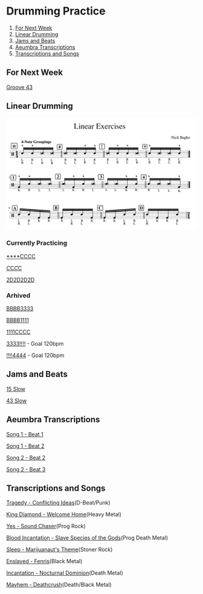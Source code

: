 # Drumming Practice

1. [For Next Week](#for-next-week)
2. [Linear Drumming](#linear-drumming)
3. [Jams and Beats](#jams-and-beats)
4. [Aeumbra Transcriptions](#aeumbra-transcriptions)
5. [Transcriptions and Songs](#transcriptions-and-songs)


## For Next Week

[Groove 43](https://gscribe.com/share/JJ8BTn6bobkYGgaC6)


## Linear Drumming
![LinearDrumming](images/linear.png)

### Currently Practicing

[****CCCC](https://gscribe.com/share/RLae7H5eCeSqqp2U8)

[*C*C*C*C](https://gscribe.com/share/yyK4jnhJFLaRCBwT8)

[2D2D2D2D](https://gscribe.com/share/svFhgaR5ujr1VHmA6)

### Arhived

[BBBB3333](https://gscribe.com/share/Dyr8iHxb9nHbpBoN8)

[BBBB1111](https://gscribe.com/share/wd3b6mDTSm4CN2Vx5)

[1111CCCC](https://gscribe.com/share/iG5LuN86HAUm1chn8)

[3333!!!!](https://gscribe.com/share/ECp5SYowyZDmxDqC7) - Goal 120bpm

[!!!!4444](https://gscribe.com/share/paPURAiaNmXMz4hQA) - Goal 120bpm

## Jams and Beats

[15 Slow](https://github.com/gennarocc/drumming-practice/assets/13220093/56c961d4-d3ca-494d-8617-4ab5eaba974f)

[43 Slow](audio/43-slow.mov)

## Aeumbra Transcriptions

[Song 1 - Beat 1](https://gscribe.com/share/4Bw7e2W48mPmcaHW9)

[Song 1 - Beat 2](https://gscribe.com/share/h6M1JjsDvSyQn8zj7)

[Song 2 - Beat 2](https://gscribe.com/share/sespSnjFTU8aq3jx6)

[Song 2 - Beat 3](https://gscribe.com/share/UAENRBxsLKRUj6t68)


## Transcriptions and Songs
[Tragedy - Conflicting Ideas](https://www.youtube.com/watch?v=1zqY32kvKkw)(D-Beat/Punk)

[King Diamond - Welcome Home](https://www.youtube.com/watch?v=l4lqFJWfDxs)(Heavy Metal)

[Yes - Sound Chaser](https://www.youtube.com/watch?v=d9_5kd4b5fU)(Prog Rock)

[Blood Incantation - Slave Species of the Gods](https://www.youtube.com/watch?v=kqnc7XYMc4k)(Prog Death Metal)

[Sleep - Marijuanaut's Theme](https://www.youtube.com/watch?v=AMUaWc46_0U)(Stoner Rock)

[Enslaved - Fenris](https://www.youtube.com/watch?v=PChTzbvVGI8)(Black Metal)

[Incantation - Nocturnal Dominion](https://www.youtube.com/watch?v=E-XyZD1PNGI)(Death Metal)

[Mayhem - Deathcrush](https://www.youtube.com/watch?v=Dgzmgk9IhAA)(Death/Black Metal)

